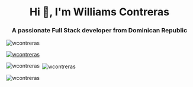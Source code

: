 <h1 align="center">Hi 👋, I'm Williams Contreras</h1>
<h3 align="center">A passionate Full Stack developer from Dominican Republic</h3>

<p align="left"> <img src="https://komarev.com/ghpvc/?username=wcontreras&label=Profile%20views&color=0e75b6&style=flat" alt="wcontreras" /> </p>

<p align="left"> <a href="https://github.com/ryo-ma/github-profile-trophy"><img src="https://github-profile-trophy.vercel.app/?username=wcontreras" alt="wcontreras" /></a> </p>

<p><img align="left" src="https://github-readme-stats.vercel.app/api/top-langs?username=wcontreras&show_icons=true&locale=en&layout=compact" alt="wcontreras" /></p>

<p>&nbsp;<img align="center" src="https://github-readme-stats.vercel.app/api?username=wcontreras&show_icons=true&locale=en" alt="wcontreras" /></p>

<p><img align="center" src="https://github-readme-streak-stats.herokuapp.com/?user=wcontreras&" alt="wcontreras" /></p>
